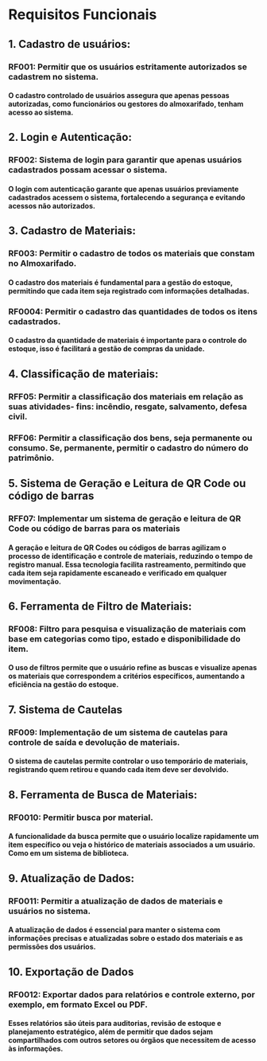 # Requisitos Funcionais
## 1. Cadastro de usuários:
### RF001: Permitir que os usuários estritamente autorizados se cadastrem no sistema. 
#### O cadastro controlado de usuários assegura que apenas pessoas autorizadas, como funcionários ou gestores do almoxarifado, tenham acesso ao sistema.
## 2. Login e Autenticação:
### RF002: Sistema de login para garantir que apenas usuários cadastrados possam acessar o sistema.
#### O login com autenticação garante que apenas usuários previamente cadastrados acessem o sistema, fortalecendo a segurança e evitando acessos não autorizados.
## 3. Cadastro de Materiais:
### RF003: Permitir o cadastro de todos os materiais que constam no Almoxarifado. 
#### O cadastro dos materiais é fundamental para a gestão do estoque, permitindo que cada item seja registrado com informações detalhadas.
### RF0004: Permitir o cadastro das quantidades de todos os itens cadastrados.
#### O cadastro da quantidade de materiais é importante para o controle do estoque, isso é facilitará a gestão de compras da unidade.
## 4. Classificação de materiais:
###	RFF05: Permitir a classificação dos materiais em relação as suas atividades- fins: incêndio, resgate, salvamento, defesa civil.
### RFF06: Permitir a classificação dos bens, seja permanente ou consumo. Se, permanente, permitir o cadastro do número do patrimônio.
## 5. Sistema de Geração e Leitura de QR Code ou código de barras
### RFF07: Implementar um sistema de geração e leitura de QR Code ou código de barras para os materiais
#### A geração e leitura de QR Codes ou códigos de barras agilizam o processo de identificação e controle de materiais, reduzindo o tempo de registro manual. Essa tecnologia facilita rastreamento, permitindo que cada item seja rapidamente escaneado e verificado em qualquer movimentação.
## 6. Ferramenta de Filtro de Materiais:
### RF008: Filtro para pesquisa e visualização de materiais com base em categorias como tipo, estado e disponibilidade do item.
#### O uso de filtros permite que o usuário refine as buscas e visualize apenas os materiais que correspondem a critérios específicos, aumentando a eficiência na gestão do estoque.
## 7. Sistema de Cautelas
###	RF009: Implementação de um sistema de cautelas para controle de saída e devolução de materiais.
#### O sistema de cautelas permite controlar o uso temporário de materiais, registrando quem retirou e quando cada item deve ser devolvido.
## 8. Ferramenta de Busca de Materiais:
### RF0010: Permitir busca por material.
#### A funcionalidade da busca permite que o usuário localize rapidamente um item específico ou veja o histórico de materiais associados a um usuário. Como em um sistema de biblioteca.
## 9. Atualização de Dados:
### RF0011: Permitir a atualização de dados de materiais e usuários no sistema.
#### A atualização de dados é essencial para manter o sistema com informações precisas e atualizadas sobre o estado dos materiais e as permissões dos usuários.
## 10. Exportação de Dados
### RF0012: Exportar dados para relatórios e controle externo, por exemplo, em formato Excel ou PDF. 
#### Esses relatórios são úteis para auditorias, revisão de estoque e planejamento estratégico, além de permitir que dados sejam compartilhados com outros setores ou órgãos que necessitem de acesso às informações.


 